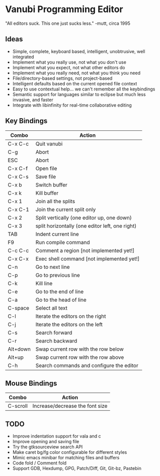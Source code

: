Vanubi Programming Editor
==========================

"All editors suck. This one just sucks less." -mutt, circa 1995

Ideas
-----
 - Simple, complete, keyboard based, intelligent, unobtrusive, well integrated
 - Implement what you really use, not what you don't use
 - Implement what you expect, not what other editors do
 - Implement what you really need, not what you think you need
 - File/directory-based settings, not project-based
 - Intelligent defaults based on the current opened file context
 - Easy to use contextual help... we can't remember all the keybindings
 - Semantic support for languages similar to eclipse but much less invasive, and faster
 - Integrate with libinfinity for real-time collaborative editing

Key Bindings
-------------

| Combo | Action |
| ------------- |-------------|
|C-x C-c|          Quit vanubi  
|C-g     |         Abort  
|ESC      |        Abort  
|C-x C-f   |       Open file  
|C-x C-s    |      Save file  
|C-x b       |     Switch buffer  
|C-x k        |    Kill buffer  
|C-x 1         |   Join all the splits  
|C-x C-1|          Join the current split only  
|C-x 2   |         Split vertically (one editor up, one down)  
|C-x 3    |        split horizontally (one editor left, one right)  
|TAB       |       Indent current line  
|F9         |      Run compile command  
|C-c C-c     |     Comment a region [not implemented yet!]  
|C-x C-x      |    Exec shell command [not implemented yet!]  
|C-n           |   Go to next line  
|C-p            |  Go to previous line  
|C-k    |          Kill line  
|C-e     |         Go to the end of line  
|C-a      |        Go to the head of line  
|C-space   |       Select all text  
|C-l        |      Iterate the editors on the right  
|C-j         |     Iterate the editors on the left  
|C-s          |    Search forward  
|C-r           |   Search backward  
|Alt+down       |  Swap current row with the row below  
|Alt+up          | Swap current row with the row above    
|C-h|			   Search commands and configure the editor
  
Mouse Bindings
----------------

| Combo | Action |
| ----- | ------ |
|C-scroll  |       Increase/decrease the font size

TODO
----
 - Improve indentation support for vala and c
 - Improve opening and saving file
 - Try the gtksourceview search API
 - Make caret bg/fg color configurable for different styles
 - Mimic emacs minibar for matching files and buffers
 - Code fold / Comment fold
 - Support GDB, Hexdump, GPG, Patch/Diff, Git, Git-bz, Pastebin
